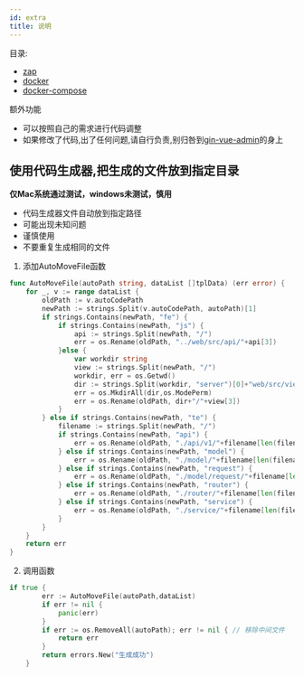 ```yaml
---
id: extra
title: 说明
---
```


目录:

- [zap](./zap)
- [docker](./docker)
- [docker-compose](./docker-compose)

额外功能

- 可以按照自己的需求进行代码调整
- 如果修改了代码,出了任何问题,请自行负责,别归咎到[gin-vue-admin](https://github.com/flipped-aurora/gin-vue-admin)的身上

## 使用代码生成器,把生成的文件放到指定目录

**仅Mac系统通过测试，windows未测试，慎用**

- 代码生成器文件自动放到指定路径
- 可能出现未知问题
- 谨慎使用
- 不要重复生成相同的文件

1. 添加AutoMoveFile函数

```go
func AutoMoveFile(autoPath string, dataList []tplData) (err error) {
	for _, v := range dataList {
		oldPath := v.autoCodePath
		newPath := strings.Split(v.autoCodePath, autoPath)[1]
		if strings.Contains(newPath, "fe") {
			if strings.Contains(newPath, "js") {
				api := strings.Split(newPath, "/")
				err = os.Rename(oldPath, "../web/src/api/"+api[3])
			}else {
				var workdir string
				view := strings.Split(newPath, "/")
				workdir, err = os.Getwd()
				dir := strings.Split(workdir, "server")[0]+"web/src/view/"+strings.Split(view[3], ".")[0]
				err = os.MkdirAll(dir,os.ModePerm)
				err = os.Rename(oldPath, dir+"/"+view[3])
			}
		} else if strings.Contains(newPath, "te") {
			filename := strings.Split(newPath, "/")
			if strings.Contains(newPath, "api") {
				err = os.Rename(oldPath, "./api/v1/"+filename[len(filename)-1])
			} else if strings.Contains(newPath, "model") {
				err = os.Rename(oldPath, "./model/"+filename[len(filename)-1])
			} else if strings.Contains(newPath, "request") {
				err = os.Rename(oldPath, "./model/request/"+filename[len(filename)-1])
			} else if strings.Contains(newPath, "router") {
				err = os.Rename(oldPath, "./router/"+filename[len(filename)-1])
			} else if strings.Contains(newPath, "service") {
				err = os.Rename(oldPath, "./service/"+filename[len(filename)-1])
			}
		}
	}
	return err
}
```

2. 调用函数

```go
if true {
		err := AutoMoveFile(autoPath,dataList)
		if err != nil {
			panic(err)
		}
		if err := os.RemoveAll(autoPath); err != nil { // 移除中间文件
			return err
		}
		return errors.New("生成成功")
	}
```

